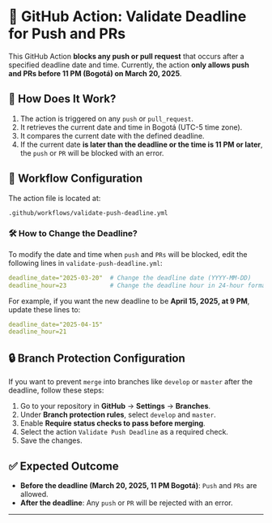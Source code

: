 # 📜 GitHub Action: Validate Deadline for Push and PRs

This GitHub Action **blocks any push or pull request** that occurs after a specified deadline date and time. Currently, the action **only allows push and PRs before 11 PM (Bogotá) on March 20, 2025**.

## 🚀 How Does It Work?
1. The action is triggered on any `push` or `pull_request`.
2. It retrieves the current date and time in Bogotá (UTC-5 time zone).
3. It compares the current date with the defined deadline.
4. If the current date **is later than the deadline or the time is 11 PM or later**, the `push` or `PR` will be blocked with an error.

## 📂 Workflow Configuration
The action file is located at:
```
.github/workflows/validate-push-deadline.yml
```

### 🛠️ How to Change the Deadline?
To modify the date and time when `push` and `PRs` will be blocked, edit the following lines in `validate-push-deadline.yml`:

```yaml
deadline_date="2025-03-20"  # Change the deadline date (YYYY-MM-DD)
deadline_hour=23            # Change the deadline hour in 24-hour format (e.g., 22 for 10 PM)
```

For example, if you want the new deadline to be **April 15, 2025, at 9 PM**, update these lines to:
```yaml
deadline_date="2025-04-15"
deadline_hour=21
```

## 🔒 Branch Protection Configuration
If you want to prevent `merge` into branches like `develop` or `master` after the deadline, follow these steps:
1. Go to your repository in **GitHub** → **Settings** → **Branches**.
2. Under **Branch protection rules**, select `develop` and `master`.
3. Enable **Require status checks to pass before merging**.
4. Select the action `Validate Push Deadline` as a required check.
5. Save the changes.

## ✅ Expected Outcome
- **Before the deadline (March 20, 2025, 11 PM Bogotá)**: `Push` and `PRs` are allowed.
- **After the deadline**: Any `push` or `PR` will be rejected with an error.

---

